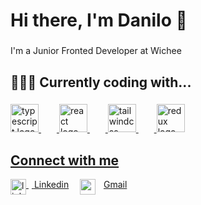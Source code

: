<h1 align="left">Hi there, I'm Danilo 👋</h1>

###

<p align="left">I'm a Junior Fronted Developer at Wichee</p>

###

<h2 align="left">👨🏻‍💻 Currently coding with...</h2>

###

<div align="left">
  <a href="https://www.typescriptlang.org/">
  <img src="https://skillicons.dev/icons?i=ts" height="45" alt="typescript logo"  />
  <img width="25" />
  <a href="https://react.dev/">
  <img src="https://skillicons.dev/icons?i=react" height="45" alt="react logo"  />
  <img width="25" />
  <a href="https://tailwindcss.com/">
  <img src="https://skillicons.dev/icons?i=tailwind" height="45" alt="tailwindcss logo"  />
  <img width="25" />
  <a href="https://redux.js.org/">
  <img src="https://skillicons.dev/icons?i=redux" height="45" alt="redux logo"  />
</div>

###

## Connect with me
<img src="https://skillicons.dev/icons?i=linkedin" valign="top" height="25" alt="linkedin logo"  /> <img width="5" /> [Linkedin](https://www.linkedin.com/in/danilo-giarlini/) <img width="10" /> <img src="https://skillicons.dev/icons?i=gmail&theme=light&theme=light" valign="top" height="25" alt="gmail logo"  /> <img width="5" /> [Gmail](mailto:danilogiarlini@gmail.com) <br/>
  
